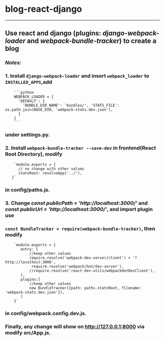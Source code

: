 # blog-react-django
--------------------
## Use react and django (plugins: *django-webpack-loader* and *webpack-bundle-tracker*) to create a blog
### *Notes:*
### 1. Install `django-webpack-loader` and insert `webpack_loader` to `INSTALLED_APPS`,add 
        ```python
        WEBPACK_LOADER = {
          'DEFAULT': {
            'BUNDLE_DIR_NAME': 'bundles/', 'STATS_FILE': os.path.join(BASE_DIR, 'webpack-stats.dev.json'),
          }
        }
        ```
###     under settings.py.
### 2. Install `webpack-bundle-tracker --save-dev` in frontend(React Root Directory), modify
        `module.exports = {
          // no change with other values
          statsRoot: resolveApp('../'),
       }` 
###     in config/paths.js.
### 3. Change *const publicPath = 'http://localhost:3000/'* and  *const publicUrl = 'http://localhost:3000/'*, and import plugin use
###     `const BundleTracker = require(webpack-bundle-tracker)`, then modify 
        `module.exports = {
           entry: [
               //keep other values
               require.resolve('webpack-dev-server/client') + '?http://localhost:3000',
                require.resolve('webpack/hot/dev-server'),
               //require.resolve('react-dev-utils/webpackHotDevClient'),
           ],
           plugins:[
               //keep other values
               new BundleTracker({path: paths.statsRoot, filename: 'webpack-stats.dev.json'}),
           ]
        }`
###     in config/webpack.config.dev.js.
### Finally, any change will show on http://127.0.0.1:8000 via modify src/App.js.

